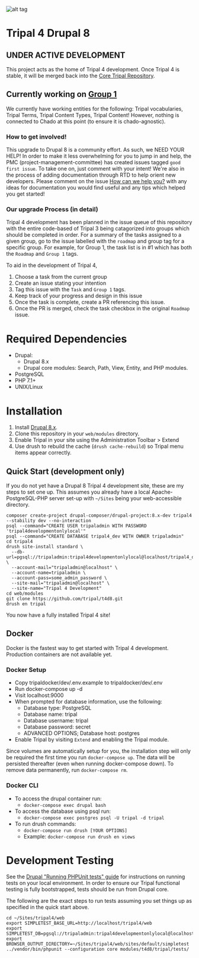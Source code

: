 ![alt tag](https://raw.githubusercontent.com/tripal/tripal/7.x-3.x/tripal/theme/images/tripal_logo.png)

# Tripal 4 Drupal 8

## UNDER ACTIVE DEVELOPMENT

This project acts as the home of Tripal 4 development. Once Tripal 4 is stable, it will be merged back into the [Core Tripal Repository](https://github.com/tripal/tripal). 

## Currently working on [Group 1](https://github.com/tripal/t4d8/issues/1)

We currently have working entities for the following: Tripal vocabularies, Tripal Terms, Tripal Content Types, Tripal Content! However, nothing is connected to Chado at this point (to ensure it is chado-agnostic).

### How to get involved!

This upgrade to Drupal 8 is a community effort. As such, we NEED YOUR HELP! In order to make it less overwhelming for you to jump in and help, the PMC (project-management-committee) has created issues tagged `good first issue`. To take one on, just comment with your intent! We're also in the process of adding documentation through RTD to help orient new developers. Please comment on the issue [How can we help you?](https://github.com/tripal/t4d8/issues/16) with any ideas for documentation you would find useful and any tips which helped you get started!

### Our upgrade Process (in detail)

Tripal 4 development has been planned in the issue queue of this repository with the entire code-based of Tripal 3 being catagorized into groups which should be completed in order. For a summary of the tasks assigned to a given group, go to the issue labelled with the `roadmap` and group tag for a specific group. For example, for Group 1, the task list is in #1 which has both the `Roadmap` and `Group 1` tags.

To aid in the development of Tripal 4, 
1. Choose a task from the current group
2. Create an issue stating your intention
3. Tag this issue with the `Task` and `Group 1` tags.
4. Keep track of your progress and design in this issue
5. Once the task is complete, create a PR referencing this issue.
6. Once the PR is merged, check the task checkbox in the original `Roadmap` issue.

# Required Dependencies
* Drupal:
  * Drupal 8.x
  * Drupal core modules: Search, Path, View, Entity, and PHP modules.
* PostgreSQL
* PHP 7.1+
* UNIX/Linux

# Installation

1. Install [Drupal 8.x](https://www.drupal.org/docs/develop/using-composer/using-composer-to-install-drupal-and-manage-dependencies).
2. Clone this repository in your `web/modules` directory.
3. Enable Tripal in your site using the Administration Toolbar > Extend
4. Use drush to rebuild the cache (`drush cache-rebuild`) so Tripal menu items appear correctly.

## Quick Start (development only)

If you do not yet have a Drupal 8 Tripal 4 development site, these are my steps to set one up. This assumes you already have a local Apache-PostgreSQL-PHP server set-up with `~/Sites` being your web-accessible directory.

```
composer create-project drupal-composer/drupal-project:8.x-dev tripal4 --stability dev --no-interaction
psql --command="CREATE USER tripaladmin WITH PASSWORD 'tripal4developmentonlylocal'"
psql --command="CREATE DATABASE tripal4_dev WITH OWNER tripaladmin"
cd tripal4
drush site-install standard \
  --db-url=pgsql://tripaladmin:tripal4developmentonlylocal@localhost/tripal4_dev \
  --account-mail="tripaladmin@localhost" \
  --account-name=tripaladmin \
  --account-pass=some_admin_password \
  --site-mail="tripaladmin@localhost" \
  --site-name="Tripal 4 Development"
cd web/modules
git clone https://github.com/tripal/t4d8.git
drush en tripal
```
You now have a fully installed Tripal 4 site!

## Docker

Docker is the fastest way to get started with Tripal 4 development. Production containers are not available yet.  

### Docker Setup
- Copy tripaldocker/dev/.env.example to tripaldocker/dev/.env
- Run docker-compose up -d
- Visit localhost:9000
- When prompted for database information, use the following:
  - Database type: PostgreSQL
  - Database name: tripal
  - Database username: tripal
  - Database password: secret
  - ADVANCED OPTIONS; Database host: postgres
- Enable Tripal by visiting `Extend` and enabling the Tripal module.

Since volumes are automatically setup for you, the installation step will only be required the first time you run `docker-compose up`. The data will be persisted thereafter (even when running docker-compose down).
To remove data permanently, run `docker-compose rm`. 

### Docker CLI
- To access the drupal container run:
  - `docker-compose exec drupal bash`
- To access the database using psql run:
  - `docker-compose exec postgres psql -U tripal -d tripal`
- To run drush commands:
  - `docker-compose run drush [YOUR OPTIONS]`
  - Example: `docker-compose run drush en views`
  
# Development Testing

See the [Drupal "Running PHPUnit tests" guide](https://www.drupal.org/node/2116263) for instructions on running tests on your local environment. In order to ensure our Tripal functional testing is fully bootstrapped, tests should be run from Drupal core.

The following are the exact steps to run tests assuming you set things up as specified in the quick start above.

```
cd ~/Sites/tripal4/web
export SIMPLETEST_BASE_URL=http://localhost/tripal4/web
export SIMPLETEST_DB=pgsql://tripaladmin:tripal4developmentonlylocal@localhost/tripal4_dev
export BROWSER_OUTPUT_DIRECTORY=~/Sites/tripal4/web/sites/default/simpletest
../vendor/bin/phpunit --configuration core modules/t4d8/tripal/tests/
```
